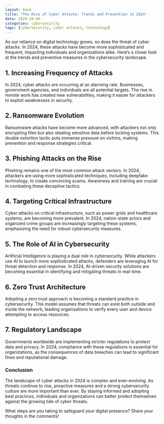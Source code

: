 ```yaml
---
layout: base
title: "The Rise of Cyber Attacks: Trends and Prevention in 2024"
date: 2024-10-09
categories: cybersecurity
tags: [cybersecurity, cyber attacks, technology]
---
```


As our reliance on digital technology grows, so does the threat of cyber attacks. In 2024, these attacks have become more sophisticated and frequent, impacting individuals and organizations alike. Here’s a closer look at the trends and preventive measures in the cybersecurity landscape.

## 1. Increasing Frequency of Attacks
In 2024, cyber attacks are occurring at an alarming rate. Businesses, government agencies, and individuals are all potential targets. The rise in remote work has created new vulnerabilities, making it easier for attackers to exploit weaknesses in security.

## 2. Ransomware Evolution
Ransomware attacks have become more advanced, with attackers not only encrypting files but also stealing sensitive data before locking systems. This double extortion tactic puts immense pressure on victims, making prevention and response strategies critical.

## 3. Phishing Attacks on the Rise
Phishing remains one of the most common attack vectors. In 2024, attackers are using more sophisticated techniques, including deepfake technology, to create convincing scams. Awareness and training are crucial in combating these deceptive tactics.

## 4. Targeting Critical Infrastructure
Cyber attacks on critical infrastructure, such as power grids and healthcare systems, are becoming more prevalent. In 2024, nation-state actors and organized crime groups are increasingly targeting these systems, emphasizing the need for robust cybersecurity measures.

## 5. The Role of AI in Cybersecurity
Artificial Intelligence is playing a dual role in cybersecurity. While attackers use AI to launch more sophisticated attacks, defenders are leveraging AI for threat detection and response. In 2024, AI-driven security solutions are becoming essential in identifying and mitigating threats in real-time.

## 6. Zero Trust Architecture
Adopting a zero trust approach is becoming a standard practice in cybersecurity. This model assumes that threats can exist both outside and inside the network, leading organizations to verify every user and device attempting to access resources.

## 7. Regulatory Landscape
Governments worldwide are implementing stricter regulations to protect data and privacy. In 2024, compliance with these regulations is essential for organizations, as the consequences of data breaches can lead to significant fines and reputational damage.

### Conclusion
The landscape of cyber attacks in 2024 is complex and ever-evolving. As threats continue to rise, proactive measures and a strong cybersecurity culture are more important than ever. By staying informed and adopting best practices, individuals and organizations can better protect themselves against the growing tide of cyber threats.

What steps are you taking to safeguard your digital presence? Share your thoughts in the comments!
